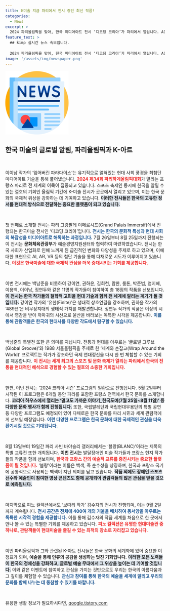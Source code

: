 ```yaml
---
title: K미술 지금 파리에서 전시 중인 최신 작품!
categories:
  - News
excerpt: >
  2024 파리올림픽을 맞아, 한국 미디어아트 전시 ‘디코딩 코리아’가 파리에서 열립니다. AI와 VR 등 최첨단 기술로 현대 한국 사회의 복잡성을 탐구하며, 세계인에게 한국 문화를 다채롭게 소개합니다. 클릭하여 더 알아보세요!
feature_text: >
  ## kimp 실시간 뉴스 속보입니다.

  2024 파리올림픽을 맞아, 한국 미디어아트 전시 ‘디코딩 코리아’가 파리에서 열립니다. AI와 VR 등 최첨단 기술로 현대 한국 사회의 복잡성을 탐구하며, 세계인에게 한국 문화를 다채롭게 소개합니다. 클릭하여 더 알아보세요!
image: '/assets/img/newspaper.png'
---
```


<p><img src="/assets/img/newspaper.png" alt="kimplant 속보" /></p>

<h2 data-ke-size="size26">한국 미술의 글로벌 알림, 파리올림픽과 K-아트</h2>

<p data-ke-size="size16">&nbsp;</p>

<p>이이남 작가의 ‘잃어버린 파라다이스’는 유기적으로 얽혀있는 현대 사회 풍경을 최첨단 미디어아트 기술을 통해 풀어냈습니다. <b><span style="color: #ee2323;">2024 제34회 파리하계올림픽대회</span></b>가 열리는 프랑스 파리로 전 세계의 이목이 집중되고 있습니다. 스포츠 축제인 동시에 한국을 알릴 수 있는 절호의 기회인 올림픽 기간에 K-미술 전시가 곳곳에서 열리고 있으며, 이는 한국 문화의 국제적 위상을 강화하는 데 기여하고 있습니다. <b><span style="background-color: #21538527;">이러한 전시들은 한국의 고유한 정서를 현대적 방식으로 전달하는 중요한 플랫폼이 되고 있습니다.</span></b></p>

<p data-ke-size="size16">&nbsp;</p>

<p>첫 번째로 소개할 전시는 파리 그랑팔레 이메르시프(Grand Palais Immersif)에서 진행되는 한국미술 전시인 ‘디코딩 코리아’입니다. <b><span style="color: #1a5490;">전시는 한국의 문화적 특성과 현대 사회의 복잡성을 미디어아트로 해독하는 과정입니다.</span></b> 7월 26일부터 8월 25일까지 진행되는 이 전시는 <b>문화체육관광부</b>가 예술경영지원센터와 협력하여 마련하였습니다. 전시는 한국 사회가 산업화로 인해 느끼게 된 급진적인 변화와 다양성을 주제로 하고 있으며, 이에 대한 표현으로 AI, AR, VR 등의 첨단 기술을 통해 다채로운 시도가 이루어지고 있습니다. <b><span style="color: #ee2323;">이것은 한국미술에 대한 국제적 관심을 더욱 증대시키는 기회를 제공합니다.</span></b></p>

<p data-ke-size="size16">&nbsp;</p>

<p>이번 전시에는 백남준을 비롯하여 강이연, 권하윤, 김희천, 람한, 룸톤, 박준범, 염지혜, 이용백, 이이남, 정연두와 같은 11명의 작가들이 참여하여 총 18점의 작품을 선보입니다. <b><span style="background-color: #21538527;">이 전시는 한국 작가들의 철학적 고민을 현대 기술과 함께 전 세계에 알리는 계기가 될 것입니다.</span></b> 강이연 작가의 ‘유한(Finite)’은 생태적 상호연결을 강조하며, 권하윤 작가의 ‘489년’은 비무장지대의 생태적 가치를 재발견합니다. 정연두 작가의 작품은 이상의 시에서 영감을 받아 까마귀의 시선으로 울산을 바라보는 독특한 시각을 제공합니다. <b><span style="color: #1a5490;">이를 통해 관람객들은 한국의 현대사를 다양한 각도에서 탐구할 수 있습니다.</span></b></p>

<p data-ke-size="size16">&nbsp;</p>

<p>백남준의 특별전 또한 큰 의미를 지닙니다. 전통과 현대를 아우르는 ‘글로벌 그루브(Global Groove)’와 1988 서울올림픽을 주제로 한 ‘세계와 손잡고(Wrap Around the World)’ 프로젝트는 작가가 강조하던 국제 연대정신을 다시 한 번 체험할 수 있는 기회를 제공합니다. <b><span style="color: #ee2323;">이 전시는 세계 최고의 스포츠 및 문화 축제가 열리는 파리에서 한국의 전통을 현대적인 해석으로 경험할 수 있는 절호의 소중한 기회입니다.</span></b></p>

<p data-ke-size="size16">&nbsp;</p>

<p>한편, 이번 전시는 ‘2024 코리아 시즌’ 프로그램의 일환으로 진행됩니다. 5월 2일부터 시작된 이 프로그램은 6개월 동안 파리를 포함한 프랑스 전역에서 한국 문화를 소개합니다. <b><span style="background-color: #21538527;">코리아 하우스에서 열리는 ‘멀고도 가까운 이야기_한국도예(7월 25일~8월 11일)’ 등 다양한 문화 행사가 함께 진행됩니다.</span></b> 또한, 국립발레단과 국립현대무용단의 특별 공연 등 다양한 프로그램도 예정되어 있어 다채로운 한국 문화를 파리 시민과 세계 관람객에게 선보일 예정입니다. <b><span style="color: #1a5490;">이런 다양한 프로그램은 한국 문화에 대한 국제적인 관심을 더욱 환기시킬 것으로 기대됩니다.</span></b></p>

<p data-ke-size="size16">&nbsp;</p>

<p>8월 13일부터 19일간 파리 사빈 바야슬리 갤러리에서는 ‘블랑(BLANC)’이라는 제목의 특별 교류전 또한 개최됩니다. <b>이번 전시는</b> 발달장애인 미술 작가들과 프랑스 현지 작가들의 작품을 함께 선보이며, <b><span style="color: #ee2323;">한국과 프랑스 간의 예술적 교류를 증진시키는 중요한 플랫폼이 될 것입니다.</span></b> ‘블랑’이라는 이름은 백색, 즉 순수성을 상징하며, 한국과 프랑스 국기에 공통적으로 사용되는 백색이 지닌 의미를 담고 있습니다. <b><span style="background-color: #21538527;">작품 외에도 장애인 스포츠 선수와 예술인이 참여한 영상 콘텐츠도 함께 공개되어 관람객들의 많은 관심을 받을 것으로 예측됩니다.</span></b></p>

<p data-ke-size="size16">&nbsp;</p>

<p>마지막으로 피노 컬렉션에서도 ‘보따리 작가’ 김수자의 전시가 진행되며, 이는 9월 2일까지 계속됩니다. <b><span style="color: #1a5490;">전시 공간은 전체에 400여 개의 거울을 배치하여 동서양을 아우르는 독특한 시각적 경험을 제공합니다.</span></b> 이를 통해 김수자의 작품 세계를 처음으로 한 곳에서 만나 볼 수 있는 특별한 기회를 제공하고 있습니다. <b><span style="color: #ee2323;">피노 컬렉션은 유명한 현대미술관 중 하나로, 관람객들이 현대미술을 즐길 수 있는 최적의 장소로 자리잡고 있습니다.</span></b></p>

<p data-ke-size="size16">&nbsp;</p>

<p>이번 파리올림픽과 그와 관련된 K-아트 전시들은 한국 문화의 세계화에 있어 중요한 이정표가 되며, <b>예술을 통해 인류의 공감을 생성하는 멋진 기회입니다.</b> <b><span style="background-color: #21538527;">이러한 모든 노력들이 한국의 정체성을 강화하고, 글로벌 예술 무대에서 그 위상을 높이는 데 기여할 것입니다.</span></b> 이와 같은 이벤트에 참여하고 관심을 가지는 것만으로도 우리는 한국의 아름다움과 그 깊이를 체험할 수 있습니다. <b><span style="color: #1a5490;">관심과 참여를 통해 한국의 예술을 세계에 알리고 우리의 문화를 함께 나누는 데 동참할 수 있기를 바랍니다.</span></b></p>

<p data-ke-size="size16">&nbsp;</p>
유용한 생활 정보가 필요하시다면, <a href="https://qoogle.tistory.com" rel="dofollow">qoogle.tistory.com</a>


